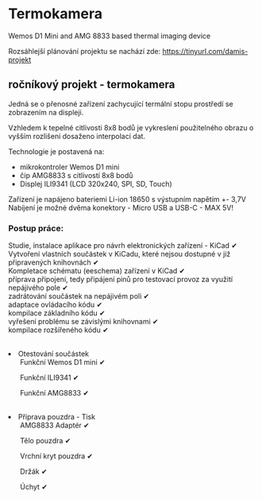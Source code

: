 # Termokamera
 Wemos D1 Mini and AMG 8833 based thermal imaging device

Rozsáhlejší plánování projektu se nachází zde: https://tinyurl.com/damis-projekt

<h2>ročníkový projekt - termokamera</h2>
<p>Jedná se o přenosné zařízení zachycující termální stopu prostředí se zobrazením na displeji.</p>
Vzhledem k tepelné citlivosti 8x8 bodů je vykreslení použitelného obrazu o vyšším rozlišení dosaženo interpolací dat.

Technologie je postavená na:
<ul>
<li>mikrokontroler Wemos D1 mini</li>
<li>čip AMG8833 s citlivostí 8x8 bodů</li>
<li>Displej ILI9341 (LCD 320x240, SPI, SD, Touch)</li>
</ul>

Zařízení je napájeno bateriemi Li-ion 18650 s výstupním napětím +- 3,7V
Nabíjení je možné dvěma konektory  - Micro USB a USB-C - MAX 5V!

<h3>Postup práce:</h3><p>
Studie, instalace aplikace pro návrh elektronických zařízení - KiCad &#10004;<br>
Vytvoření vlastních součástek v KiCadu, které nejsou dostupné v již připravených knihovnách &#10004;<br>
Kompletace schématu (eeschema) zařízení v KiCad &#10004;<br>
příprava připojení, tedy připájení pinů pro testovací provoz za využití nepájivého pole &#10004;<br>
zadrátování součástek na nepájivém poli &#10004;<br>
adaptace ovládacího kódu &#10004;<br>
kompilace základního kódu &#10004;<br>
vyřešení problému se závislými knihovnami &#10004;<br>
kompilace rozšířeného kódu &#10004;<br>
<br>
	<li>
	Otestování součástek
		<ul>Funkční Wemos D1 mini &#10004</ul>
		<ul>Funkční ILI9341 &#10004</ul>
		<ul>Funkční AMG8833 &#10004</ul>
	</li>
<br>
	<li>
	Příprava pouzdra - Tisk
		<ul>AMG8833 Adaptér &#10004;</ul>
		<ul>Tělo pouzdra &#10004;</ul>
		<ul>Vrchní kryt pouzdra &#10004;</ul>
		<ul>Držák &#10004;</ul>
		<ul>Úchyt &#10004;</ul>
	</li>
</p>
